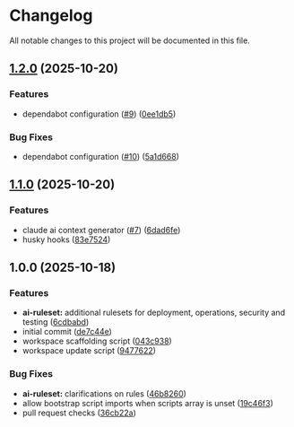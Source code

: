 # Changelog

All notable changes to this project will be documented in this file.

## [1.2.0](https://github.com/forepath/tsef/compare/v1.1.0...v1.2.0) (2025-10-20)


### Features

* dependabot configuration ([#9](https://github.com/forepath/tsef/issues/9)) ([0ee1db5](https://github.com/forepath/tsef/commit/0ee1db513457d0f6ed7a923544b553239def2bd5))


### Bug Fixes

* dependabot configuration ([#10](https://github.com/forepath/tsef/issues/10)) ([5a1d668](https://github.com/forepath/tsef/commit/5a1d668319a15571fdc24f65aa0a9341bc1645ea))

## [1.1.0](https://github.com/forepath/tsef/compare/v1.0.0...v1.1.0) (2025-10-20)


### Features

* claude ai context generator ([#7](https://github.com/forepath/tsef/issues/7)) ([6dad6fe](https://github.com/forepath/tsef/commit/6dad6fe35523395274ba39db8e0bb501d8dbeed2))
* husky hooks ([83e7524](https://github.com/forepath/tsef/commit/83e7524ac71f140672d663e82295c76043d951d0))

## 1.0.0 (2025-10-18)


### Features

* **ai-ruleset:** additional rulesets for deployment, operations, security and testing ([6cdbabd](https://github.com/forepath/tsef/commit/6cdbabd634a848a4806addb23d4a48d661c2eb5a))
* initial commit ([de7c44e](https://github.com/forepath/tsef/commit/de7c44e000bf6e66a4785840d5d07fcb6b893aab))
* workspace scaffolding script ([043c938](https://github.com/forepath/tsef/commit/043c938dcea62f579b5698232f484ea61eb9c534))
* workspace update script ([9477622](https://github.com/forepath/tsef/commit/947762255e16023b82b39f1e8688edbde7127a14))


### Bug Fixes

* **ai-ruleset:** clarifications on rules ([46b8260](https://github.com/forepath/tsef/commit/46b82605ede60ceaaf7f7b6e6915ff42d1ee072d))
* allow bootstrap script imports when scripts array is unset ([19c46f3](https://github.com/forepath/tsef/commit/19c46f3462bb4731257fe6e07dc12a005f9a094e))
* pull request checks ([36cb22a](https://github.com/forepath/tsef/commit/36cb22a830456e429ddb8c419f83347b8325f361))
